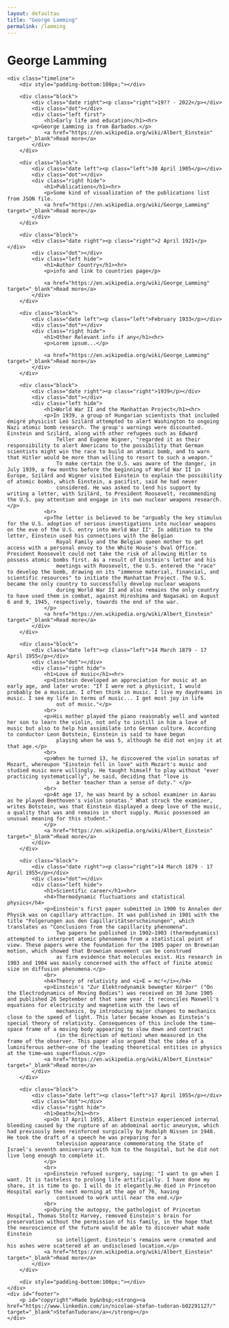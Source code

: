 ```yaml
---
layout: defaultau
title: "George Lamming"
permalink: /lamming
---
```

<!-- partial:index.partial.html -->
<div class="content">
	<h1>George Lamming</h1>
	<div class="quote">
		<div class="logo" url="https://gisbarbados.gov.bb/wp-content/uploads/2022/06/George-Lamming_edit.jpg"></div>
	</div>

	<div class="timeline">
		<div style="padding-bottom:100px;"></div>

		<div class="block">
			<div class="date right"><p class="right">19?? - 2022</p></div>
			<div class="dot"></div>
			<div class="left first">
				<h1>Early life and education</h1><hr>
			<p>George Lamming is from Barbados.</p>
				<a href="https://en.wikipedia.org/wiki/Albert_Einstein" target="_blank">Read more</a>
			</div>
		</div>

		<div class="block">
			<div class="date left"><p class="left">30 April 1905</p></div>
			<div class="dot"></div>
			<div class="right hide">
				<h1>Publications</h1><hr>
				<p>Some kind of visualization of the publications list from JSON file.
				<a href="https://en.wikipedia.org/wiki/George_Lamming" target="_blank">Read more</a>
			</div>
		</div>

		<div class="block">
			<div class="date right"><p class="right">2 April 1921</p></div>
			<div class="dot"></div>
			<div class="left hide">
				<h1>Author Country</h1><hr>
				<p>info and link to countries page</p>

				<a href="https://en.wikipedia.org/wiki/George_Lamming" target="_blank">Read more</a>
			</div>
		</div>

		<div class="block">
			<div class="date left"><p class="left">February 1933</p></div>
			<div class="dot"></div>
			<div class="right hide">
				<h1>Other Relevant info if any</h1><hr>
				<p>Lorem ipsum...</p>

				<a href="https://en.wikipedia.org/wiki/George_Lamming" target="_blank">Read more</a>
			</div>
		</div>

		<div class="block">
			<div class="date right"><p class="right">1939</p></div>
			<div class="dot"></div>
			<div class="left hide">
				<h1>World War II and the Manhattan Project</h1><hr>
				<p>In 1939, a group of Hungarian scientists that included émigré physicist Leó Szilárd attempted to alert Washington to ongoing Nazi atomic bomb research. The group's warnings were discounted. Einstein and Szilárd, along with other refugees such as Edward
					Teller and Eugene Wigner, "regarded it as their responsibility to alert Americans to the possibility that German scientists might win the race to build an atomic bomb, and to warn that Hitler would be more than willing to resort to such a weapon."
					To make certain the U.S. was aware of the danger, in July 1939, a few months before the beginning of World War II in Europe, Szilárd and Wigner visited Einstein to explain the possibility of atomic bombs, which Einstein, a pacifist, said he had never
					considered. He was asked to lend his support by writing a letter, with Szilárd, to President Roosevelt, recommending the U.S. pay attention and engage in its own nuclear weapons research.</p>
				<br>
				<p>The letter is believed to be "arguably the key stimulus for the U.S. adoption of serious investigations into nuclear weapons on the eve of the U.S. entry into World War II". In addition to the letter, Einstein used his connections with the Belgian
					Royal Family and the Belgian queen mother to get access with a personal envoy to the White House's Oval Office. President Roosevelt could not take the risk of allowing Hitler to possess atomic bombs first. As a result of Einstein's letter and his
					meetings with Roosevelt, the U.S. entered the "race" to develop the bomb, drawing on its "immense material, financial, and scientific resources" to initiate the Manhattan Project. The U.S. became the only country to successfully develop nuclear weapons
					during World War II and also remains the only country to have used them in combat, against Hiroshima and Nagasaki on August 6 and 9, 1945, respectively, towards the end of the war.
				</p>
				<a href="https://en.wikipedia.org/wiki/Albert_Einstein" target="_blank">Read more</a>
			</div>
		</div>

		<div class="block">
			<div class="date left"><p class="left">14 March 1879 - 17 April 1955</p></div>
			<div class="dot"></div>
			<div class="right hide">
				<h1>Love of music</h1><hr>
				<p>Einstein developed an appreciation for music at an early age, and later wrote: "If I were not a physicist, I would probably be a musician. I often think in music. I live my daydreams in music. I see my life in terms of music... I get most joy in life
					out of music."</p>
				<br>
				<p>His mother played the piano reasonably well and wanted her son to learn the violin, not only to instill in him a love of music but also to help him assimilate into German culture. According to conductor Leon Botstein, Einstein is said to have begun
					playing when he was 5, although he did not enjoy it at that age.</p>
				<br>
				<p>When he turned 13, he discovered the violin sonatas of Mozart, whereupon "Einstein fell in love" with Mozart's music and studied music more willingly. He taught himself to play without "ever practicing systematically", he said, deciding that "love is
					a better teacher than a sense of duty." </p>
				<br>
				<p>At age 17, he was heard by a school examiner in Aarau as he played Beethoven's violin sonatas." What struck the examiner, writes Botstein, was that Einstein displayed a deep love of the music, a quality that was and remains in short supply. Music possessed an unusual meaning for this student."
				</p>
				<a href="https://en.wikipedia.org/wiki/Albert_Einstein" target="_blank">Read more</a>
			</div>
		</div>

		<div class="block">
			<div class="date right"><p class="right">14 March 1879 - 17 April 1955</p></div>
			<div class="dot"></div>
			<div class="left hide">
				<h1>Scientific career</h1><hr>
				<h4>Thermodynamic fluctuations and statistical physics</h4>
				<p>Einstein's first paper submitted in 1900 to Annalen der Physik was on capillary attraction. It was published in 1901 with the title "Folgerungen aus den Capillaritätserscheinungen", which translates as "Conclusions from the capillarity phenomena".
					Two papers he published in 1902–1903 (thermodynamics) attempted to interpret atomic phenomena from a statistical point of view. These papers were the foundation for the 1905 paper on Brownian motion, which showed that Brownian movement can be construed
					as firm evidence that molecules exist. His research in 1903 and 1904 was mainly concerned with the effect of finite atomic size on diffusion phenomena.</p>
				<br>
				<h4>Theory of relativity and <i>E = mc²</i></h4>
				<p>Einstein's "Zur Elektrodynamik bewegter Körper" ("On the Electrodynamics of Moving Bodies") was received on 30 June 1905 and published 26 September of that same year. It reconciles Maxwell's equations for electricity and magnetism with the laws of
					mechanics, by introducing major changes to mechanics close to the speed of light. This later became known as Einstein's special theory of relativity. Consequences of this include the time–space frame of a moving body appearing to slow down and contract
					(in the direction of motion) when measured in the frame of the observer. This paper also argued that the idea of a luminiferous aether—one of the leading theoretical entities in physics at the time—was superfluous.</p>
				<a href="https://en.wikipedia.org/wiki/Albert_Einstein" target="_blank">Read more</a>
			</div>
		</div>

		<div class="block">
			<div class="date left"><p class="left">17 April 1955</p></div>
			<div class="dot"></div>
			<div class="right hide">
				<h1>Death</h1><hr>
				<p>On 17 April 1955, Albert Einstein experienced internal bleeding caused by the rupture of an abdominal aortic aneurysm, which had previously been reinforced surgically by Rudolph Nissen in 1948. He took the draft of a speech he was preparing for a
					television appearance commemorating the State of Israel's seventh anniversary with him to the hospital, but he did not live long enough to complete it.
				</p>
				<br>
				<p>Einstein refused surgery, saying: "I want to go when I want. It is tasteless to prolong life artificially. I have done my share, it is time to go. I will do it elegantly.He died in Princeton Hospital early the next morning at the age of 76, having
					continued to work until near the end.</p>
				<br>
				<p>During the autopsy, the pathologist of Princeton Hospital, Thomas Stoltz Harvey, removed Einstein's brain for preservation without the permission of his family, in the hope that the neuroscience of the future would be able to discover what made Einstein
					so intelligent. Einstein's remains were cremated and his ashes were scattered at an undisclosed location.</p>
				<a href="https://en.wikipedia.org/wiki/Albert_Einstein" target="_blank">Read more</a>
			</div>
		</div>

		<div style="padding-bottom:100px;"></div>
	</div>
	<div id="footer">
		<p id="copyright">Made by&nbsp;<strong><a href="https://www.linkedin.com/in/nicolae-stefan-tudoran-b02291127/" target="_blank">StefanTudoran</a></strong></p>
	</div>
</div>
<!-- partial -->
  <script src='https://cdnjs.cloudflare.com/ajax/libs/jquery/3.1.1/jquery.min.js'></script><script  src="assets/js/authorprof.js"></script>
